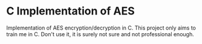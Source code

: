 # C Implementation of AES
Implementation of AES encryption/decryption in C.
This project only aims to train me in C. Don't use it, it is surely not sure and not professional enough.
